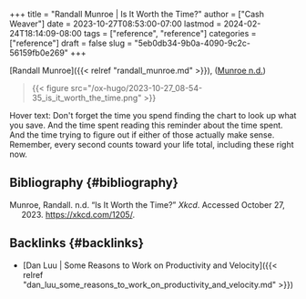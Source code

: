 +++
title = "Randall Munroe | Is It Worth the Time?"
author = ["Cash Weaver"]
date = 2023-10-27T08:53:00-07:00
lastmod = 2024-02-24T18:14:09-08:00
tags = ["reference", "reference"]
categories = ["reference"]
draft = false
slug = "5eb0db34-9b0a-4090-9c2c-56159fb0e269"
+++

[Randall Munroe]({{< relref "randall_munroe.md" >}}), (<a href="#citeproc_bib_item_1">Munroe n.d.</a>)

> {{< figure src="/ox-hugo/2023-10-27_08-54-35_is_it_worth_the_time.png" >}}

Hover text: Don't forget the time you spend finding the chart to look up what you save. And the time spent reading this reminder about the time spent. And the time trying to figure out if either of those actually make sense. Remember, every second counts toward your life total, including these right now.


## Bibliography {#bibliography}

<style>.csl-entry{text-indent: -1.5em; margin-left: 1.5em;}</style><div class="csl-bib-body">
  <div class="csl-entry"><a id="citeproc_bib_item_1"></a>Munroe, Randall. n.d. “Is It Worth the Time?” <i>Xkcd</i>. Accessed October 27, 2023. <a href="https://xkcd.com/1205/">https://xkcd.com/1205/</a>.</div>
</div>


## Backlinks {#backlinks}

-   [Dan Luu | Some Reasons to Work on Productivity and Velocity]({{< relref "dan_luu_some_reasons_to_work_on_productivity_and_velocity.md" >}})
